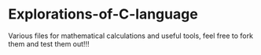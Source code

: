 # Explorations-of-C-language
Various files for mathematical calculations and useful tools, feel free to fork them and test them out!!!
